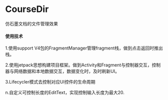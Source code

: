 # CourseDir
仿石墨文档的文件管理效果

#### 使用技术
1.使用support V4包的FragmentManager管理fragment栈，做到点击返回时推出栈。

2.使用jetpack思想构建项目框架。做到Activity和Fragment与控制器交互，控制器与网络数据和本地数据交互，数据变化时，及时刷新UI。

3.Lifecycler模式去控制对应UI控件的生命周期

n.自定义可控制长度的EditText，实现控制输入长度为最大20.
